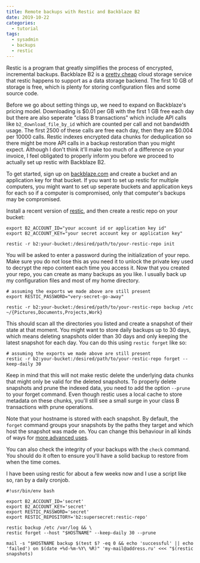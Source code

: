 ```yaml
---
title: Remote backups with Restic and Backblaze B2
date: 2019-10-22
categories:
  - tutorial
tags:
  - sysadmin
  - backups
  - restic
---
```


Restic is a program that greatly simplifies the process of encrypted,
incremental backups. Backblaze B2 is a [pretty cheap](https://www.backblaze.com/b2/cloud-storage-pricing.html)
cloud storage service that restic happens to support as a data storage
backend. The first 10 GB of storage is free, which is plenty for
storing configuration files and some source code.

<!--more-->

Before we go about setting things up, we need to expand on Backblaze's
pricing model. Downloading is $0.01 per GB with the first 1 GB free
each day but there are also seperate "class B transactions" which
include API calls like `b2_download_file_by_id` which are counted per
call and not bandwidth usage. The first 2500 of these calls are free
each day, then they are $0.004 per 10000 calls. Restic indexes
encrypted data chunks for deduplication so there might be more API
calls in a backup restoration than you might expect. Although I don't
think it'll make too much of a difference on your invoice, I feel
obligated to properly inform you before we proceed to actually set up
restic with Backblaze B2.

To get started, sign up on [backblaze.com](https://www.backblaze.com)
and create a bucket and an application key for that bucket. If you
want to set up restic for multiple computers, you might want to set up
seperate buckets and application keys for each so if a computer is
compromised, only that computer's backups may be compromised.

Install a recent version of
[restic](https://restic.readthedocs.io/en/stable/020_installation.html),
and then create a restic repo on your bucket:

```shell
export B2_ACCOUNT_ID="your account id or application key id"
export B2_ACCOUNT_KEY="your secret account key or application key"

restic -r b2:your-bucket:/desired/path/to/your-restic-repo init
```

You will be asked to enter a password during the initialization of
your repo. Make sure you do not lose this as you need it to unlock the
private key used to decrypt the repo content each time you access it. Now that
you created your repo, you can create as many backups as you like. I
usually back up my configuration files and most of my home directory.

```shell
# assuming the exports we made above are still present
export RESTIC_PASSWORD="very-secret-go-away"

restic -r b2:your-bucket:/desired/path/to/your-restic-repo backup /etc ~/{Pictures,Documents,Projects,Work}
```

This should scan all the directories you listed and create a snapshot
of their state at that moment. You might want to store daily backups
up to 30 days, which means deleting snapshots older than 30 days and
only keeping the latest snapshot for each day. You can do this using
`restic forget` like so:

```shell
# assuming the exports we made above are still present
restic -r b2:your-bucket:/desired/path/to/your-restic-repo forget --keep-daily 30
```

Keep in mind that this will not make restic delete the underlying data
chunks that might only be valid for the deleted snapshots. To properly
delete snapshots and prune the indexed data, you need to add the
option `--prune` to your forget command. Even though restic uses a
local cache to store metadata on these chunks, you'll still see a
small surge in your class B transactions with prune operations.

Note that your hostname is stored with each snapshot. By default, the
`forget` command groups your snapshots by the paths they target and
which host the snapshot was made on. You can change this behaviour in
all kinds of ways for [more advanced uses](https://restic.readthedocs.io/en/stable/060_forget.html#removing-snapshots-according-to-a-policy).

You can also check the integrity of your backups with the `check`
command. You should do it often to ensure you'll have a solid backup
to restore from when the time comes.

I have been using restic for about a few weeks now and I use a script
like so, ran by a daily cronjob.

```shell
#!usr/bin/env bash

export B2_ACCOUNT_ID='secret'
export B2_ACCOUNT_KEY='secret'
export RESTIC_PASSWORD='secret'
export RESTIC_REPOSITORY='b2:supersecret:restic-repo'

restic backup /etc /var/log && \
restic forget --host "$HOSTNAME" --keep-daily 30 --prune

mail -s "$HOSTNAME backup $(test $? -eq 0 && echo 'successful' || echo 'failed') on $(date +%d-%m-%Y\ %R)" 'my-mail@address.ru' <<< "$(restic snapshots)
```
